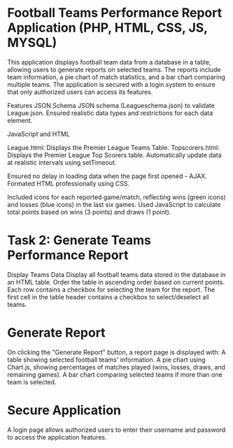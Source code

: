 # Football Teams Performance Report Application (PHP, HTML, CSS, JS, MYSQL)

This application displays football team data from a database in a table, allowing users to generate reports on selected teams. The reports include team information, a pie chart of match statistics, and a bar chart comparing multiple teams. The application is secured with a login system to ensure that only authorized users can access its features.

Features
JSON Schema
JSON schema (Leagueschema.json) to validate League.json.
Ensured realistic data types and restrictions for each data element.

JavaScript and HTML

League.html: Displays the Premier League Teams Table.
Topscorers.html: Displays the Premier League Top Scorers table.
Automatically update data at realistic intervals using setTimeout.

Ensured no delay in loading data when the page first opened - AJAX.
Formated HTML professionally using CSS.

Included icons for each reported game/match, reflecting wins (green icons) and losses (blue icons) in the last six games.
Used JavaScript to calculate total points based on wins (3 points) and draws (1 point).

# Task 2: Generate Teams Performance Report
Display Teams Data
Display all football teams data stored in the database in an HTML table.
Order the table in ascending order based on current points.
Each row contains a checkbox for selecting the team for the report.
The first cell in the table header contains a checkbox to select/deselect all teams.

# Generate Report

On clicking the "Generate Report" button, a report page is displayed with:
A table showing selected football teams' information.
A pie chart using Chart.js, showing percentages of matches played (wins, losses, draws, and remaining games).
A bar chart comparing selected teams if more than one team is selected.

# Secure Application
A login page allows authorized users to enter their username and password to access the application features.
